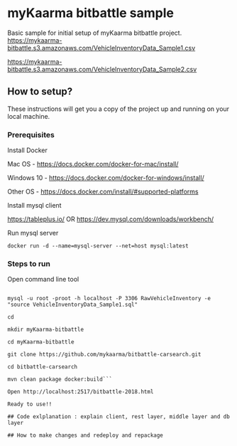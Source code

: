 # myKaarma bitbattle sample  
Basic sample for initial setup of myKaarma bitbattle project.
https://mykaarma-bitbattle.s3.amazonaws.com/VehicleInventoryData_Sample1.csv

https://mykaarma-bitbattle.s3.amazonaws.com/VehicleInventoryData_Sample2.csv

## How to setup? 
These instructions will get you a copy of the project up and running on your local machine.
### Prerequisites

Install Docker 

Mac OS     - https://docs.docker.com/docker-for-mac/install/

Windows 10 - https://docs.docker.com/docker-for-windows/install/

Other OS   - https://docs.docker.com/install/#supported-platforms 

Install mysql client

https://tableplus.io/ OR https://dev.mysql.com/downloads/workbench/

Run mysql server

```docker run -d --name=mysql-server --net=host mysql:latest```

### Steps to run

Open command line tool

```wget https://mykaarma-bitbattle.s3.amazonaws.com/VehicleInventoryData_Sample1.sql

mysql -u root -proot -h localhost -P 3306 RawVehicleInventory -e "source VehicleInventoryData_Sample1.sql"

cd

mkdir myKaarma-bitbattle

cd myKaarma-bitbattle

git clone https://github.com/mykaarma/bitbattle-carsearch.git

cd bitbattle-carsearch

mvn clean package docker:build```

Open http://localhost:2517/bitbattle-2018.html

Ready to use!!

## Code exlplanation : explain client, rest layer, middle layer and db layer

## How to make changes and redeploy and repackage
